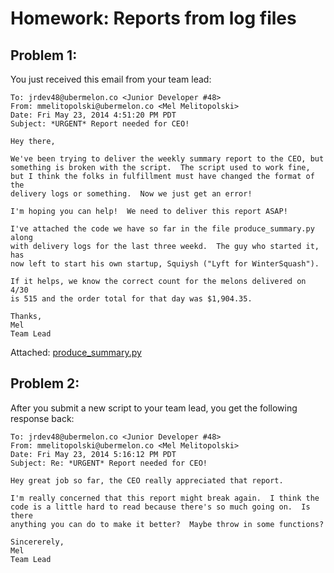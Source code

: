 Homework: Reports from log files
=======

Problem 1:
-------
You just received this email from your team lead:

```
To: jrdev48@ubermelon.co <Junior Developer #48>
From: mmelitopolski@ubermelon.co <Mel Melitopolski> 
Date: Fri May 23, 2014 4:51:20 PM PDT
Subject: *URGENT* Report needed for CEO!

Hey there,

We've been trying to deliver the weekly summary report to the CEO, but
something is broken with the script.  The script used to work fine, 
but I think the folks in fulfillment must have changed the format of the
delivery logs or something.  Now we just get an error!  

I'm hoping you can help!  We need to deliver this report ASAP!

I've attached the code we have so far in the file produce_summary.py along
with delivery logs for the last three weekd.  The guy who started it, has 
now left to start his own startup, Squiysh ("Lyft for WinterSquash").

If it helps, we know the correct count for the melons delivered on 4/30
is 515 and the order total for that day was $1,904.35.

Thanks,
Mel
Team Lead
```

Attached: [produce_summary.py](https://github.com/hackbrightacademy/Homework/blob/master/Homework02/produce_summary.py
)



Problem 2:
--------

After you submit a new script to your team lead, you get the following response back:

```
To: jrdev48@ubermelon.co <Junior Developer #48>
From: mmelitopolski@ubermelon.co <Mel Melitopolski> 
Date: Fri May 23, 2014 5:16:12 PM PDT
Subject: Re: *URGENT* Report needed for CEO!

Hey great job so far, the CEO really appreciated that report.

I'm really concerned that this report might break again.  I think the
code is a little hard to read because there's so much going on.  Is there
anything you can do to make it better?  Maybe throw in some functions?

Sincererely,
Mel
Team Lead

```
